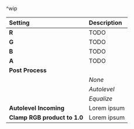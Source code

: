^wip

| Setting                      | Description |
| :--------------------------- | :---------- |
| **R**                        | TODO        |
| **G**                        | TODO        |
| **B**                        | TODO        |
| **A**                        | TODO        |
| **Post Process**             |             |
|                              | *None*      |
|                              | *Autolevel* |
|                              | *Equalize*  |
| **Autolevel Incoming**       | Lorem ipsum |
| **Clamp RGB product to 1.0** | Lorem ipsum |